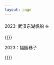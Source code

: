 ```yaml
---
layout: page
---
```


2023: 武汉东湖帆船 ⛵️

{{<post-image image="2023-武汉东湖.png"/>}}

2023：福园巷子

{{<post-image image="2023-福园巷子.jpeg"/>}}

